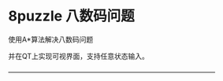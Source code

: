8puzzle
八数码问题
====================
使用A*算法解决八数码问题

并在QT上实现可视界面，支持任意状态输入。

——————————————————————————————